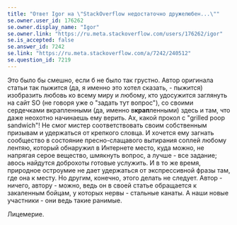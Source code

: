 ```yaml
---
title: "Ответ Igor на \"StackOverflow недостаточно дружелюбен...\""
se.owner.user_id: 176262
se.owner.display_name: "Igor"
se.owner.link: "https://ru.meta.stackoverflow.com/users/176262/igor"
se.is_accepted: false
se.answer_id: 7242
se.link: "https://ru.meta.stackoverflow.com/a/7242/240512"
se.question_id: 7219
---
```


Это было бы смешно, если б не было так грустно. Автор оригинала статьи так пыжится (да, я именно это хотел сказать, - пыжится) изобразить любовь ко всему миру и любому, кто удосужится заглянуть на сайт SO (не говоря уже о "задать тут вопрос"), со своими сердечками вкрапленными (да, именно в**крап**ленными) здесь и там, что даже неохотно начинаешь ему верить. Ах, какой прокол с "grilled poop sandwich"!  Не смог мистер соответствовать своим собственным призывам и удержаться от крепкого словца. И хочется ему загнать сообщество в состояние пресно-слащавого вытирания соплей любому лентяю, который обнаружил в Интернете место, куда можно, не напрягая серое вещество, шмякнуть вопрос, а лучше - все задание; авось найдутся доброхоты готовые услужить. И в то же время, природное остроумие не дает удержаться от экспрессивной фразы там, где она к месту. Но другим, конечно, этого делать не следует. Автор - ничего, автору - можно, ведь он в своей статье обращается к закаленным бойцам, у которых нервы - стальные канаты. А наши новые участники - они ведь такие ранимые. 

Лицемерие.
